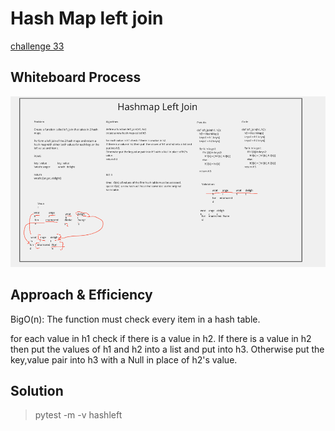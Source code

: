 # Hash Map left join

[challenge 33](https://canvas.instructure.com/courses/3826570/assignments/26339209?return_to=https%3A%2F%2Fcanvas.instructure.com%2Fcalendar%23view_name%3Dmonth%26view_start%3D2022-03-21)

## Whiteboard Process

![whiteboard](hashmap_left_join.png)

## Approach & Efficiency

BigO(n): The function must check every item in a hash table.

for each value in h1 check if there is a value in h2.
If there is a value in h2 then put  the values of h1 and h2 into a list and put into h3.
Otherwise put the key,value pair into h3 with a Null in place of h2's value.

## Solution

> pytest -m -v hashleft
